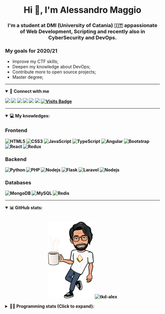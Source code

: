<h1 align="center">Hi 👋, I'm Alessandro Maggio</h1>
<h3 align="center">I'm a student at DMI (University of Catania) 🇮🇹 appassionate of Web Development, Scripting and recently also in CyberSecurity and DevOps.</h3>

### My goals for 2020/21
- Improve my CTF skills;
- Deepen my knowledge about DevOps;
- Contribute more to open source projects;
- Master degree;

____

<details open>
<summary>🤝 <b>Connect with me<b></summary>

<p align = "center">

[<img src="https://img.shields.io/badge/twitter-1DA1F2.svg?&style=for-the-badge&logo=twitter&logoColor=white" />](https://twitter.com/TkdAxel)
[<img src ="https://img.shields.io/badge/portfolio-web-%23.svg?&style=for-the-badge&logo=&logoColor=white%22">](https://alessandromaggio.it/)
[<img src ="https://img.shields.io/badge/Telegram-1ca0f1.svg?&style=for-the-badge&logo=Telegram&logoColor=white%22&link=https://t.me/TkdAlex">](https://t.me/TkdAlex/)
[<img src="https://img.shields.io/badge/gmail-c14438.svg?&style=for-the-badge&logo=Gmail&logoColor=white&link=mailto:alex.tkd.alex@gmail.com"/>](mailto:alex.tkd.alex@gmail.com)
[<img src="https://img.shields.io/badge/linkedin-0077B5.svg?&style=for-the-badge&logo=linkedin&logoColor=white" />](https://www.linkedin.com/in/aalessandromaggio/)
[<img src = "https://img.shields.io/badge/instagram-E4405F.svg?&style=for-the-badge&logo=instagram&logoColor=white">](https://www.instagram.com/tkd_alex/)
[![Visits Badge](https://badges.pufler.dev/visits/tkd-alex/tkd-alex?style=for-the-badge&color=blue)](https://github.com/tkd-alex/tkd-alex)

</p>

</details>

---

<details open>
<summary>💻 <b>My knowledges</b>: </summary>

### Frontend
![HTML5](https://img.shields.io/badge/-HTML5-E34F26.svg?style=for-the-badge&logo=html5&logoColor=ffffff)
![CSS3](https://img.shields.io/badge/-CSS3-1572B6.svg?style=for-the-badge&logo=css3)
![JavaScript](https://img.shields.io/badge/-JavaScript-282C34?style=for-the-badge&logo=javascript)
![TypeScript](https://img.shields.io/badge/-TypeScript-007ACC?style=for-the-badge&logo=typescript)
![Angular](https://img.shields.io/badge/-Angular-DD0031?style=for-the-badge&logo=angular)
![Bootstrap](https://img.shields.io/badge/-Bootstrap-563D7C.svg?style=for-the-badge&logo=bootstrap)
![React](https://img.shields.io/badge/-React-282C34.svg?style=for-the-badge&logo=react&logoColor=ffffff)
![Redux](https://img.shields.io/badge/-Redux-764ABC.svg?style=for-the-badge&logo=redux)

### Backend
![Python](https://img.shields.io/badge/-Python-3776AB.svg?style=for-the-badge&logo=Python&logoColor=ffffff)
![PHP](https://img.shields.io/badge/-PHP-777BB4.svg?style=for-the-badge&logo=PHP&logoColor=ffffff)
![Nodejs](https://img.shields.io/badge/-Bash-4EAA25.svg?style=for-the-badge&logo=gnu-bash&logoColor=ffffff)
![Flask](https://img.shields.io/badge/-Flask-282C34.svg?style=for-the-badge&logo=flask)
![Laravel](https://img.shields.io/badge/-Laravel-FF2D20.svg?style=for-the-badge&logo=laravel&logoColor=ffffff)
![Nodejs](https://img.shields.io/badge/-Nodejs-339933.svg?style=for-the-badge&logo=Node.js&logoColor=ffffff)

### Databases
![MongoDB](https://img.shields.io/badge/-MongoDB-47A248?style=for-the-badge&logo=mongodb&logoColor=ffffff)
![MySQL](https://img.shields.io/badge/-MySQL-4479A1?style=for-the-badge&logo=mysql&logoColor=ffffff)
![Redis](https://img.shields.io/badge/-Redis-DC382D?style=for-the-badge&logo=Redis&logoColor=ffffff)

</details>

---

<details open>
 <summary>📊 <b>GitHub stats</b>: </summary>

<br>

<p align = "center">
    <img src="https://raw.githubusercontent.com/Tkd-Alex/tkd-alex/master/images/321517cd-ff68-41a7-b0d1-e765680568a7-8b6448d9-c944-4146-b633-adbdd25cb471-v1.png" height="250" />
    <img src="https://github-readme-stats.vercel.app/api?username=tkd-alex&show_icons=true&count_private=true&hide_border=true&line_height=25" alt="tkd-alex">
</p>

</design>

<details>
 <summary>👨‍💻 <b>Programming stats (Click to expand)</b>: </summary>
 
<!--START_SECTION:waka-->
**I'm an early 🐤** 

```text
🌞 Morning    434 commits    ██████░░░░░░░░░░░░░░░░░░░   25.12% 
🌆 Daytime    661 commits    █████████░░░░░░░░░░░░░░░░   38.25% 
🌃 Evening    598 commits    ████████░░░░░░░░░░░░░░░░░   34.61% 
🌙 Night      35 commits     ░░░░░░░░░░░░░░░░░░░░░░░░░   2.03%

```
📅 **I'm Most Productive on Wednesdays** 

```text
Monday       310 commits    ████░░░░░░░░░░░░░░░░░░░░░   17.94% 
Tuesday      291 commits    ████░░░░░░░░░░░░░░░░░░░░░   16.84% 
Wednesday    339 commits    █████░░░░░░░░░░░░░░░░░░░░   19.62% 
Thursday     254 commits    ███░░░░░░░░░░░░░░░░░░░░░░   14.7% 
Friday       251 commits    ███░░░░░░░░░░░░░░░░░░░░░░   14.53% 
Saturday     122 commits    █░░░░░░░░░░░░░░░░░░░░░░░░   7.06% 
Sunday       161 commits    ██░░░░░░░░░░░░░░░░░░░░░░░   9.32%

```


📊 **This week I spent my time on** 

```text
⌚︎ Timezone: Europe/Rome

💬 Languages: 
Other                    1 hr 47 mins        █████████████████░░░░░░░░   71.0% 
Markdown                 43 mins             ███████░░░░░░░░░░░░░░░░░░   28.53% 
YAML                     0 secs              ░░░░░░░░░░░░░░░░░░░░░░░░░   0.24% 
Sublime Text Config      0 secs              ░░░░░░░░░░░░░░░░░░░░░░░░░   0.23%

🔥 Editors: 
Chrome                   1 hr 47 mins        █████████████████░░░░░░░░   71.0% 
VS Code                  39 mins             ██████░░░░░░░░░░░░░░░░░░░   25.95% 
Sublime Text             4 mins              ░░░░░░░░░░░░░░░░░░░░░░░░░   3.05%

🐱‍💻 Projects: 
Unknown Project          1 hr 19 mins        █████████████░░░░░░░░░░░░   52.32% 
tkd-alex                 1 hr 12 mins        ████████████░░░░░░░░░░░░░   47.68%

💻 Operating Systems: 
Linux                    2 hrs 31 mins       █████████████████████████   100.0%

```

**I mostly code in Python** 

```text
Python                   24 repos            █████████░░░░░░░░░░░░░░░░   38.71% 
JavaScript               10 repos            ████░░░░░░░░░░░░░░░░░░░░░   16.13% 
PHP                      5 repos             ██░░░░░░░░░░░░░░░░░░░░░░░   8.06% 
CSS                      5 repos             ██░░░░░░░░░░░░░░░░░░░░░░░   8.06% 
HTML                     4 repos             █░░░░░░░░░░░░░░░░░░░░░░░░   6.45%

```



<!--END_SECTION:waka-->

</details>
